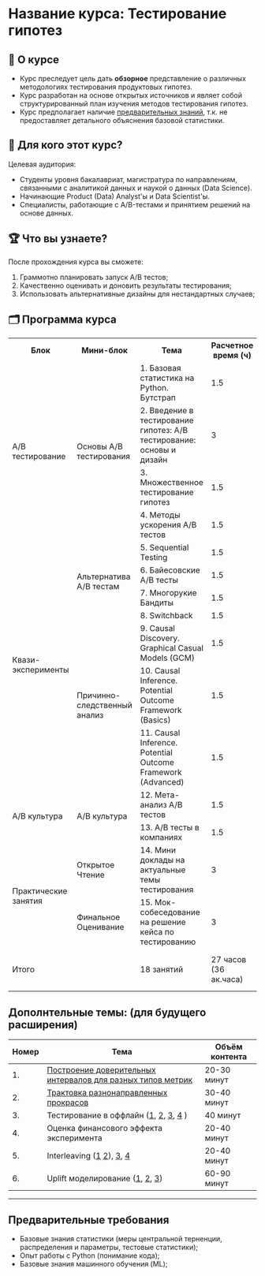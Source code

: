 # Название курса: Тестирование гипотез

## 📌 О курсе

- Курс преследует цель дать **обзорное** представление о различных методологиях тестирования продуктовых гипотез.
- Курс разработан на основе открытых источников и являет собой структурированный план изучения методов тестирования гипотез.
- Курс предполагает наличие [предварительных знаний](#предварительные-требования), т.к. не предоставляет детального объяснения базовой статистики.


## 🎯 Для кого этот курс?
Целевая аудитория:  
- Студенты уровня бакалавриат, магистратура по направлениям, связанными с аналитикой данных и наукой о данных (Data Science).  
- Начинающие Product (Data) Analyst'ы и Data Scientist'ы.
- Специалисты, работающие с A/B-тестами и принятием решений на основе данных.  

## 🏆 Что вы узнаете?
После прохождения курса вы сможете:  
1. Граммотно планировать запуск A/B тестов;
2. Качественно оценивать и доновить результаты тестирования;
3. Использовать альтернативные дизайны для нестандартных случаев;
   
## 🗂️ Программа курса

<table>
  <tr>
    <th>Блок</th>
    <th>Мини-блок</th>
    <th>Тема</th>
    <th>Расчетное время (ч)</th>
    <th>Формат</th>
  </tr>
  
  <tr>
    <td rowspan="4">A/B тестирование</td>
    <td rowspan="4">Основы A/B тестирования</td>
    <td>1. Базовая статистика на Python. Бутстрап</td>
    <td>1.5</td>
    <td>Лекция</td>
  </tr>
  <tr>
    <td>2. Введение в тестирование гипотез: A/B тестирование: основы и дизайн</td>
    <td>3</td>
    <td>Лекция + семинар</td>
  </tr>
  <tr>
    <td>3. Множественное тестирование гипотез</td>
    <td>1.5</td>
    <td>Лекция</td>
  </tr>
  <tr>
    <td>4. Методы ускорения A/B тестов</td>
    <td>1.5</td>
    <td>Лекция</td>
  </tr>

  <tr>
    <td rowspan="7">Квази-эксперименты</td>
    <td rowspan="4">Альтернатива A/B тестам</td>
    <td>5. Sequential Testing</td>
    <td>1.5</td>
    <td>Лекция</td>
  </tr>
  <tr>
    <td>6. Байесовские A/B тесты</td>
    <td>1.5</td>
    <td>Лекция</td>
  </tr>
  <tr>
    <td>7. Многорукие Бандиты</td>
    <td>1.5</td>
    <td>Лекция</td>
  </tr>
  <tr>
    <td>8. Switchback</td>
    <td>1.5</td>
    <td>Лекция</td>
  </tr>
  <tr>
    <td rowspan="3">Причинно-следственный анализ</td>
    <td>9. Causal Discovery. Graphical Casual Models (GCM)</td>
    <td>1.5</td>
    <td>Лекция</td>
  </tr>
  <tr>
    <td>10. Causal Inference. Potential Outcome Framework (Basics)</td>
    <td>1.5</td>
    <td>Лекция</td>
  </tr>
  <tr>
    <td>11. Causal Inference. Potential Outcome Framework (Advanced)</td>
    <td>1.5</td>
    <td>Лекция</td>
  </tr>
  
  <tr>
    <td rowspan="2">A/B культура</td>
    <td rowspan="2">A/B культура</td>
    <td>12. Мета-анализ A/B тестов</td>
    <td>1.5</td>
    <td>Лекция</td>
  </tr>
  <tr>
    <td>13. A/B тесты в компаниях</td>
    <td>1.5</td>
    <td>Лекция</td>
  </tr>

  <tr>
    <td rowspan="2">Практические занятия</td>
    <td>Открытое Чтение</td>
    <td>14. Мини доклады на актуальные темы тестирования</td>
    <td>3</td>
    <td>Воркшоп</td>
  </tr>
  <tr>
    <td>Финальное Оценивание</td>
    <td>15. Мок-собеседование на решение кейса по тестированию</td>
    <td>3</td>
    <td>Зачёт/Экзамен</td>
  </tr>
  
  <tr>
    <td colspan="2">Итого</td>
    <td>18 занятий</td>
    <td>27 часов (36 ак.часа) </td>
    <td>13 лекций и 5 семинара</td>
  </tr>
</table>



</body>
</html>

## Дополнтельные темы: (для будущего расширения)

| Номер | Тема | Объём контента |
| ---   | ---  | ---  |
| 1.    | [Построение доверительных интервалов для разных типов метрик](https://lms.matemarketing.ru/content/talk/616) | 20-30 минут |
| 2.    | [Трактовка разнонаправленных прокрасов](https://arxiv.org/pdf/2402.11609) | 30-40 минут |
| 3.    | Тестирование в оффлайн ([1](https://habr.com/ru/companies/ru_mts/articles/648063/), [2](https://www.youtube.com/watch?v=OZ1Ywpm4kIY), [3](https://www.youtube.com/watch?v=jC20dtKoUGU&t=1811s), [4](https://www.amazon.science/blog/a-first-of-its-kind-experiment-to-measure-the-impact-of-out-of-home-advertising) )| 40 минут |
| 4.    | Оценка финансового эффекта эксперимента | 20-40 минут|
| 5.    | Interleaving ([1](https://lms.matemarketing.ru/content/talk/617) [2](https://airbnb.tech/data/beyond-a-b-test-speeding-up-airbnb-search-ranking-experimentation-through-interleaving/)), [3](https://sease.io/2020/05/online-testing-for-learning-to-rank-interleaving.html), [4](https://eprints.gla.ac.uk/108076/1/108076.pdf) | 20-40 минут|
| 6.    | Uplift моделирование ([1](https://habr.com/ru/companies/ru_mts/articles/485980/), [2](https://habr.com/ru/companies/glowbyte/articles/686398/), [3](https://causalml.readthedocs.io/en/latest/methodology.html#tree-based-algorithms)) | 60-90 минут |

____

## Предварительные требования
- Базовые знания статистики (меры центральной терненции, распределения и параметры, тестовые статистики);  
- Опыт работы с Python (понимание кода);
- Базовые знания машинного обучения (ML);
